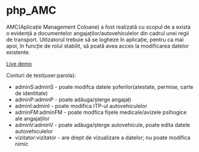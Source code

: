 # php_AMC

AMC(Aplicație Management Coloane) a fost realizată cu scopul de a exista o evidență a documentelor angajaților/autovehiculelor din cadrul unei regii de transport.
Utlizatorul trebuie să se logheze în aplicație, pentru ca mai apoi, în funcție de rolul stabilit, să poată avea acces la modificarea datelor existente.

<a href="http://18.192.103.34/php_AMC">Live demo</a>

Conturi de test(user:parola):
  - adminS:adminS - poate modifca datele șoferilor(atestate, permise, carte de identitate)
  - adminP:adminP - poate adăuga/șterge angajați
  - adminI:adminI - poate modifica ITP-ul autovehiculelor
  - adminFM:adminFM - poate modfica fișele medicale/avizele psihogice ale angajaților
  - adminV:adminV - poate adăuga/șterge autovehicule, poate edita datele autovehiculelor
  - vizitator:vizitator - are drept de vizualizare a datelor; nu poate modifica nimic
